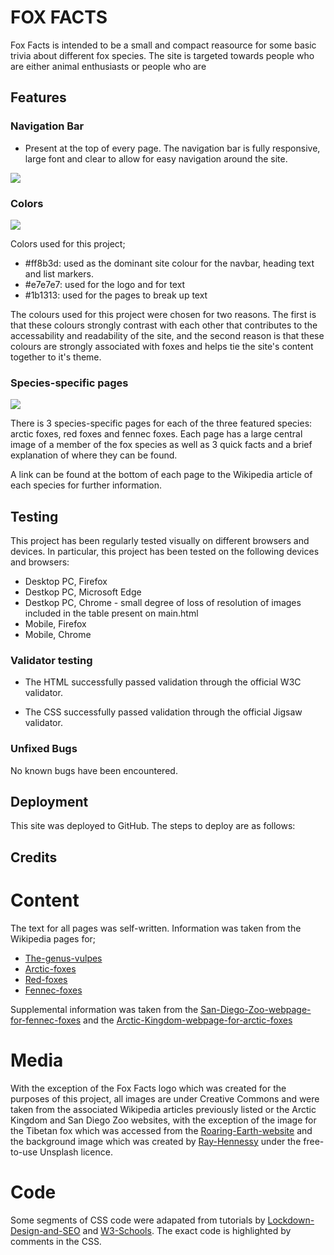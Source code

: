 # FOX FACTS

Fox Facts is intended to be a small and compact reasource for some basic trivia about different fox species. The site is targeted towards people who are either animal enthusiasts or people who are

## Features

### Navigation Bar

- Present at the top of every page. The navigation bar is fully responsive, large font and clear to allow for easy navigation around the site.

<img src="https://cdn.discordapp.com/attachments/859555895427072013/859904337195433984/navbar.JPG">

### Colors

<img src="https://cdn.discordapp.com/attachments/859555895427072013/859906702579859537/screenshot_1.JPG">

Colors used for this project;

- #ff8b3d: used as the dominant site colour for the navbar, heading text and list markers.
- #e7e7e7: used for the logo and for text
- #1b1313: used for the pages to break up text

The colours used for this project were chosen for two reasons. The first is that these colours strongly contrast with each other that contributes to the accessability and readability of the site, and the second reason is that these colours are strongly associated with foxes and helps tie the site's content together to it's theme.

### Species-specific pages

<img src="https://cdn.discordapp.com/attachments/859555895427072013/859908045546717264/fennec-fox.JPG">

There is 3 species-specific pages for each of the three featured species: arctic foxes, red foxes and fennec foxes. Each page has a large central image of a member of the fox species as well as 3 quick facts and a brief explanation of where they can be found. 

A link can be found at the bottom of each page to the Wikipedia article of each species for further information.

## Testing

This project has been regularly tested visually on different browsers and devices. In particular, this project has been tested on the following devices and browsers:

- Desktop PC, Firefox
- Destkop PC, Microsoft Edge
- Destkop PC, Chrome - small degree of loss of resolution of images included in the table present on main.html
- Mobile, Firefox
- Mobile, Chrome

### Validator testing

- The HTML successfully passed validation through the official W3C validator.

- The CSS successfully passed validation through the official Jigsaw validator.

### Unfixed Bugs

No known bugs have been encountered.

## Deployment

This site was deployed to GitHub. The steps to deploy are as follows:

## Credits

# Content

The text for all pages was self-written. Information was taken from the Wikipedia pages for; 
- [The-genus-vulpes](https://en.wikipedia.org/wiki/Vulpes)
- [Arctic-foxes](https://en.wikipedia.org/wiki/Arctic_fox)
- [Red-foxes](https://en.wikipedia.org/wiki/Red_fox)
- [Fennec-foxes](https://en.wikipedia.org/wiki/Fennec_fox)

Supplemental information was taken from the [San-Diego-Zoo-webpage-for-fennec-foxes](https://animals.sandiegozoo.org/animals/fennec-fox) and the [Arctic-Kingdom-webpage-for-arctic-foxes](https://arctickingdom.com/10-fun-facts-about-arctic-fox/)

# Media

With the exception of the Fox Facts logo which was created for the purposes of this project, all images are under Creative Commons and were taken from the associated Wikipedia articles previously listed or the Arctic Kingdom and San Diego Zoo websites, with the exception of the image for the Tibetan fox which was accessed from the [Roaring-Earth-website](https://roaring.earth/tibetan-fox/) and the background image which was created by [Ray-Hennessy](http://rayhennessy.com/) under the free-to-use Unsplash licence.

# Code

Some segments of CSS code were adapated from tutorials by [Lockdown-Design-and-SEO](https://www.lockedownseo.com/ordered-list-ol-different-color-for-numbers/) and [W3-Schools](https://www.w3schools.com/howto/howto_css_thumbnail.asp). The exact code is highlighted by comments in the CSS.


